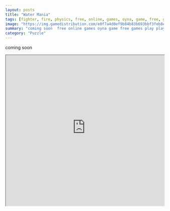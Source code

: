 ```yaml
---
layout: posts
title: "Water Mania"
tags: [fighter, fire, physics, free, online, games, oyna, game, free, games, play, play, games]
image: "https://img.gamedistribution.com/e0f7a4d0ef9b84b83b693bbf3feb8e6e.jpg"
summary: "coming soon  free online games oyna game free games play play games"
category: "Puzzle"
---
```


coming soon

<iframe width="100%" height="480px;" src="https://flash.gamedistribution.com?game=e0f7a4d0ef9b84b83b693bbf3feb8e6e"></iframe>